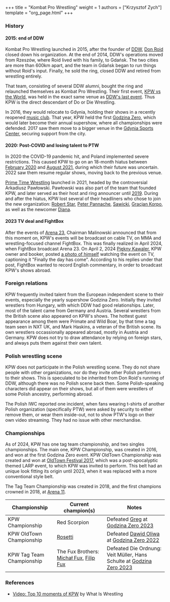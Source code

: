 +++
title = "Kombat Pro Wrestling"
weight = 1
authors = ["Krzysztof Zych"]
template = "org_page.html"
+++

### History

#### 2015: end of DDW

Kombat Pro Wrestling launched in 2015, after the founder of [DDW](@/o/ddw.md), [Don Roid](@/w/don-roid.md) closed down his organization.
At the end of 2014, DDW's operations moved from Rzeszów, where Roid lived with his family, to Gdańsk.
The two cities are more than 600km apart, and the team in Gdańsk began to run things without Roid's input. Finally, he sold the ring, closed DDW and retired from wrestling entirely.

That team, consisting of several DDW alumni, bought the ring and relaunched themselves as Kombat Pro Wrestling. Their first event, [KPW vs the World](@/e/kpw/2015-11-14-kpw-vs-the-world-hungary-for-kombat.md), was held in the exact same venue as [DDW's last event](@/e/ddw/2015-05-02-ddw-house-show-2.md). Thus KPW is the direct descendant of Do or Die Wrestling.

In 2016, they would relocate to Gdynia, holding their shows in a recently reopened [music club](@/v/atlantic-nh-gdynia.md). That year, KPW held the first [Godzina Zero](@/e/kpw/2016-08-13-kpw-godzina-zero-2016.md), which would later become their annual supershow, where all championships were defended. 2017 saw them move to a bigger venue in the [Gdynia Sports Center](@/v/gdynia-sports-center.md), securing support from the city.

#### 2020: Post-COVID and losing talent to PTW

In 2020 the COVID-19 pandemic hit, and Poland implemented severe restrictions. This caused KPW to go on an 18-month hiatus between [February 2020](@/e/kpw/2020-02-01-kpw-arena-16-polowanie.md) and [August 2021](@/e/kpw/2021-08-21-kpw-arena-17-odrodzenie.md), during which their future was uncertain. 2022 saw them resume regular shows, moving back to the previous venue.

[Prime Time Wrestling](@/o/ptw.md) launched in 2021, headed by the controversial Arkadiusz Pawłowski.
Pawłowski was also part of the team that founded KPW, and later served as their host and ring announcer until [2019](@/e/kpw/2019-06-15-kpw-arena-14-nastepny-poziom.md).
During and after the hiatus, KPW lost several of their headliners who chose to join the new organization: [Robert Star](@/w/robert-star.md), [Peter Pannache](@/w/peter-pannache.md), [Sawicki](@/w/sawicki.md), [Gracjan Korpo](@/w/gracjan-korpo.md), as well as the newcomer [Diana](@/w/diana-strong.md).

#### 2023 TV deal and FightBox

After the events of [Arena 23](@/e/kpw/2023-11-24-kpw-arena-23.md), Chairman Malinowski announced that from this moment on, KPW's events will be broadcast on cable TV, on MMA and wrestling-focused channel FightBox. This was finally realized in April 2024, when FightBox broadcast Arena 23. On April 2, 2024 [Piękny Kawaler](@/w/piekny-kawaler.md), KPW owner and booker, posted [a photo of himself](https://www.facebook.com/kawalerwrestling/posts/pfbid028kdGNo5vEVnSscGnsCzUr9spHsX14gPKk3ocJ7ogMSnnqPh2cxWsuCfMAUyrGdbyl) watching the event on TV, captioning it "Finally the day has come". According to his replies under that post, FightBox wanted to record English commentary, in order to broadcast KPW's shows abroad.

### Foreign relations

KPW frequently invited talent from the European independent scene to their events, especially the yearly supershow Godzina Zero. Initially they invited wrestlers from Hungary, with which DDW had good relationships. Later, most of the talent came from Germany and Austria. Several wrestlers from the British scene also appeared on KPW's shows. The hottest guest appearance among them were Primate and Wild Boar, by that time a tag team seen in NXT UK, and Mark Haskins, a veteran of the British scene. Its own wrestlers occassionally appeared abroad, mostly in Austria and Germany. KPW does not try to draw attendance by relying on foreign stars, and always puts them against their own talent.

### Polish wrestling scene

KPW does not participate in the Polish wrestling scene. They do not share people with other organizations, nor do they invite other Polish performers to their shows. This is speculated to be inherited from Don Roid's running of DDW, although there was no Polish scene back then. Some Polish-speaking characters did appear on their shows, but all of them were wrestlers of some Polish ancestry, performing abroad.

The Polish IWC reported one incident, when fans wearing t-shirts of another Polish organization (specifically PTW) were asked by security to either remove them, or wear them inside-out, not to show PTW's logo on their own video streaming. They had no issue with other merchandise.

### Championships

As of 2024, KPW has one tag team championship, and two singles championships. The main one, KPW Championship, was created in 2016, and won at the first Godzina Zero event. KPW OldTown Championship was created and won at [OldTown Festival 2017](@/e/kpw/2017-07-23-kpw-oldtown-2.md), which was a post-apocalyptic themed LARP event, to which KPW was invited to perform. This belt had an unique look fitting its origin until 2023, when it was replaced with a more conventional style belt.

The Tag Team Championship was created in 2018, and the first champions crowned in 2018, at [Arena 11](@/e/kpw/2018-11-03-kpw-arena-11-podwojne-zagrozenie.md).

| Championship | Current champion(s) | Notes |
|---|---|---|
| KPW Championship | Red Scorpion | Defeated [Greg](@/w/greg.md) at [Godzina Zero 2023](@/e/kpw/2023-08-18-kpw-godzina-zero-2023.md) |
| KPW OldTown Championship | [Rosetti](@/w/rosetti.md) | Defeated [Dawid Oliwa](@/w/dawid-oliwa.md) at [Godzina Zero 2022](@/e/kpw/2022-09-17-kpw-godzina-zero-2022.md) |
| KPW Tag Team Championship | The Fux Brothers: [Michał Fux](@/w/michal-fux.md), [Filip Fux](@/w/filip-fux.md) | Defeated Die Ordnung: Veit Müller, Hans Schulte at [Godzina Zero 2023](@/e/kpw/2023-08-18-kpw-godzina-zero-2023.md) |

### References

* [Video: Top 10 moments of KPW](https://www.youtube.com/watch?v=NeyUetRatMU) by What Is Wrestling
